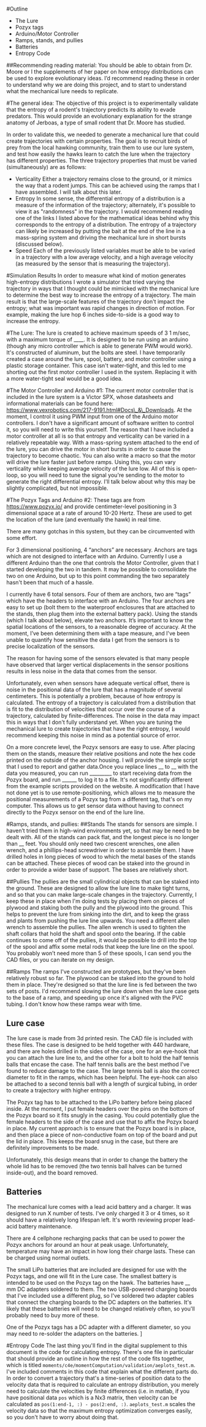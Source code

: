 #Outline
* The Lure
* Pozyx tags
* Arduino/Motor Controller
* Ramps, stands, and pullies
* Batteries
* Entropy Code

##Recommending reading material:
You should be able to obtain from Dr. Moore or I the supplements of her paper on how entropy distributions can be used to explore evolutionary ideas. I’d recommend reading these in order to understand why we are doing this project, and to start to understand what the mechanical lure needs to replicate. 

#The general idea:
The objective of this project is to experimentally validate that the entropy of a rodent's trajectory predicts its ability to evade predators. This would provide an evolutionary explanation for the strange anatomy of Jerboas, a type of small rodent that Dr. Moore has studied.

In order to validate this, we needed to generate a mechanical lure that could create trajectories with certain properties. The goal is to recruit birds of prey from the local hawking community, train them to use our lure system, and test how easily the hawks learn to catch the lure when the trajectory has different properties.
The three trajectory properties that must be varied (simultaneously) are as follows:

* Verticality
		Either a trajectory remains close to the ground, or it mimics the way that a rodent jumps. This can be achieved using the ramps that I have assembled. I will talk about this later.
* Entropy
		In some sense, the differential entropy of a distribution is a measure of the information of the trajectory; alternately, it's possible to view it as "randomness" in the trajectory. I would recommend reading one of the links I listed above for the mathematical ideas behind why this corresponds to the entropy of a distribution. The entropy of a trajectory can likely be increased by putting the bait at the end of the line in a mass-spring system and driving the mechanical lure in short bursts (discussed below).
* Speed 
		Each of the previously listed variables must be able to be varied in a trajectory with a low average velocity, and a high average velocity (as measured by the sensor that is measuring the trajectory). 
	
#Simulation Results
In order to measure what kind of motion generates high-entropy distributions I wrote a simulator that tried varying the trajectory in ways that I thought could be mimicked with the mechanical lure to determine the best way to increase the entropy of a trajectory. The main result is that the large-scale features of the trajectory don't impact the entropy; what was important was rapid changes in direction of motion. For example, making the lure hop 6 inches side-to-side is a good way to increase the entropy. 

#The Lure:
The lure is created to achieve maximum speeds of 3 1 m/sec, with a maximum torque of ____.
It is designed to be run using an arduino (though any micro controller which is able to generate PWM would work). It's constructed of aluminum, but the bolts are steel. I have temporarily created a case around the lure, spool, battery, and motor controller using a plastic storage container. This case isn't water-tight, and this led to me shorting out the first motor controller I used in the system.  Replacing it with a more water-tight seal would be a good idea.

#The Motor Controller and Arduino #1:
The current motor controller that is included in the lure system is a Victor SPX, whose datasheets and informational materials can be found here:
https://www.vexrobotics.com/217-9191.html#Docs\_&\_Downloads.
At the moment, I control it using PWM input from one of the Arduino motor controllers. I don't have a significant amount of software written to control it, so you will need to write this yourself. The reason that I have included a motor controller at all is so that entropy and verticality can be varied in a relatively repeatable way. With a mass-spring system attached to the end of the lure, you can drive the motor in short bursts in order to cause the trajectory to become chaotic. You can also write a macro so that the motor will drive the lure faster just before ramps. Using this, you can vary verticality while keeping average velocity of the lure low. All of this is open-loop, so you will need to tune the signal you're sending to the motor to generate the right differential entropy. I'll talk below about why this may be slightly complicated, but not impossible. 

#The Pozyx Tags and Arduino #2:
These tags are from https://www.pozyx.io/ and provide centimeter-level positioning in 3 dimensional space at a rate of around 10-20 Hertz. These are used to get the location of the lure (and eventually the hawk) in real time. 

There are many gotchas in this system, but they can be circumvented with some effort.

For 3 dimensional positioning, 4 “anchors” are necessary. Anchors are tags which are not designed to interface with an Arduino. Currently I use a different Arduino than the one that controls the Motor Controller, given that I started developing the two in tandem. It may be possible to consolidate the two on one Arduino, but up to this point commanding the two separately hasn't been that much of a hassle.

I currently have 6 total sensors. Four of them are anchors, two are “tags” which have the headers to interface with an Arduino. The four anchors are easy to set up (bolt them to the waterproof enclosures that are attached to the stands, then plug them into the external battery pack). Using the stands (which I talk about below), elevate two anchors. It’s important to know the spatial locations of the sensors, to a reasonable degree of accuracy. At the moment, I’ve been determining them with a tape measure, and I've been unable to quantify how sensitive the data I get from the sensors is to precise localization of the sensors. 

The reason for having some of the sensors elevated is that many people have observed that larger vertical displacements in the sensor positions results in less noise in the data that comes from the sensor. 

Unfortunately, even when sensors have adequate vertical offset, there is noise in the positional data of the lure that has a magnitude of several centimeters. This is potentially a problem, because of how entropy is calculated. The entropy of a trajectory is calculated from a distribution that is fit to the distribution of velocities that occur over the course of a trajectory, calculated by finite-differences. The noise in the data may impact this in ways that I don't fully understand yet. When you are tuning the mechanical lure to create trajectories that have the right entropy, I would recommend keeping this noise in mind as a potential source of error. 

On a more concrete level, the Pozyx sensors are easy to use. After placing them on the stands, measure their relative positions and note the hex code printed on the outside of the anchor housing. I will provide the simple script that I used to report and gather data.Once you replace lines __ to __ with the data you measured, you can run _________ to start receiving data from the Pozyx board, and run ______ to log it to a file. It's not significantly different from the example scripts provided on the website. A modification that I have not done yet is to use remote-positioning, which allows me to measure the positional measurements of a Pozyx tag from a different tag, that's on my computer. This allows us to get sensor data without having to connect directly to the Pozyx sensor on the end of the lure line. 

#Ramps, stands, and pullies:
##Stands
The stands for sensors are simple. I haven’t tried them in high-wind environments yet, so that may be need to be dealt with.
All of the stands can pack flat, and the longest piece is no longer than __ feet. You should only need two crescent wrenches, one allen wrench, and a phillips-head screwdriver in order to assemble them. I have drilled holes in long pieces of wood to which the metal bases of the stands can be attached. These pieces of wood can be staked into the ground in order to provide a wider base of support. The bases are relatively short. 

##Pullies
The pullies are the small cylindrical objects that can be staked into the ground. These are designed to allow the lure line to make tight turns, and so that you can make large-scale changes in the trajectory. Currently, I keep these in place when I'm doing tests by placing them on pieces of plywood and staking both the pully and the plywood into the ground. This helps to prevent the lure from sinking into the dirt, and to keep the grass and plants from pushing the lure line upwards.
You need a different allen wrench to assemble the pullies. The allen wrench is used to tighten the shaft collars that hold the shaft and spool onto the bearing. If the cable continues to come off of the pullies, it would be possible to drill into the top of the spool and affix some metal rods that keep the lure line on the spool. You probably won’t need more than 5 of these spools, I can send you the CAD files, or you can iterate on my design. 

##Ramps
The ramps I've constructed are prototypes, but they've been relatively robust so far. The plywood can be staked into the ground to hold them in place. They're designed so that the lure line is fed between the two sets of posts. I'd recommend slowing the lure down when the lure case gets to the base of a ramp, and speeding up once it's aligned with the PVC tubing. I don't know how these ramps wear with time.

## Lure case
The lure case is made from 3d printed resin. The CAD file is included with these files. The case is designed to be held together with 440 hardware, and there are holes drilled in the sides of the case, one for an eye-hook that you can attach the lure line to, and the other for a bolt to hold the half tennis balls that encase the case. The half tennis balls are the best method I've found to reduce damage to the case. The large tennis ball is also the correct diameter to fit in the ramps, which has been helpful. The eye-hook can also be attached to a second tennis ball with a length of surgical tubing, in order to create a trajectory with higher entropy. 

The Pozyx tag has to be attached to the LiPo battery before being placed inside. At the moment, I put female headers over the pins on the bottom of the Pozyx board so it fits snugly in the casing. You could potentially glue the female headers to the side of the case and use that to affix the Pozyx board in place. My current approach is to ensure that the Pozyx board is in place, and then place a piece of non-conductive foam on top of the board and put the lid in place. This keeps the board snug in the case, but there are definitely improvements to be made.

Unfortunately, this design means that in order to change the battery the whole lid has to be removed (the two tennis ball halves can be turned inside-out), and the board removed. 

## Batteries
The mechanical lure comes with a lead acid battery and a charger. It was designed to run X number of tests. I've only charged it 3 or 4 times, so it should have a relatively long lifespan left. It's worth reviewing proper lead-acid battery maintenance. 

There are 4 cellphone recharging packs that can be used to power the Pozyx anchors for around an hour at peak usage. Unfortunately, temperature may have an impact in how long their charge lasts. These can be charged using normal outlets. 

The small LiPo batteries that are included are designed for use with the Pozyx tags, and one will fit in the Lure case. The smallest battery is intended to be used on the Pozyx tag on the hawk. The batteries have __ mm DC adapters soldered to them. The two USB-powered charging boards that I've included use a different plug, so I've soldered two adapter cables that connect the charging boards to the DC adapters on the batteries. It's likely that these batteries will need to be changed relatively often, so you'll probably need to buy more of these. 

One of the Pozyx tags has a DC adapter with a different diameter, so you may need to re-solder the adapters on the batteries. ]


#Entropy Code
The last thing you'll find in the digital supplement to this document is the code for calculating entropy. There's one file in particular that should provide an outline in how the rest of the code fits together, which is titled `moments/c4e/momentComputation/validation/aeplots_test.m`. I've included comments in this code that explain what the different parts do. In order to convert a trajectory that's a time-series of position data to the velocity data that is required to calculate an entropy distribution, you merely need to calculate the velocities by finite differences (i.e. in matlab, if you have positional data `pos` which is a Nx3 matrix, then velocity can be calculated as `pos(1:end-1, :) - pos(2:end, :)`. `aeplots_test.m` scales the velocity data so that the maximum entropy optimization converges easily, so you don't have to worry about doing that.
